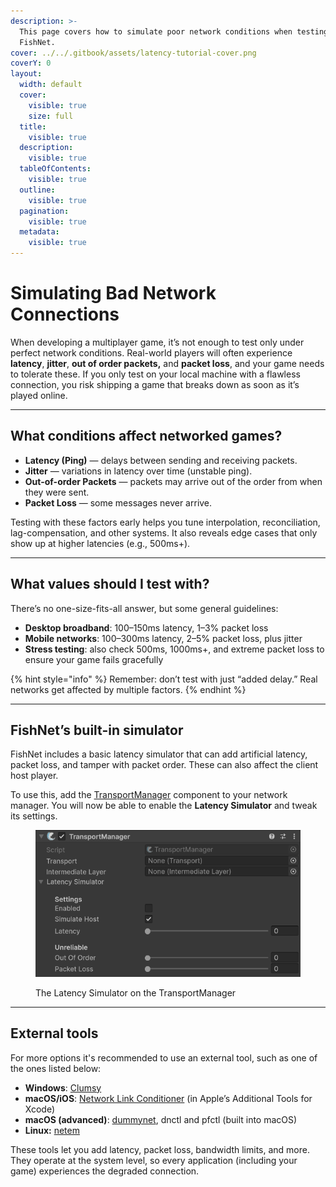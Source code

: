 ```yaml
---
description: >-
  This page covers how to simulate poor network conditions when testing with
  FishNet.
cover: ../../.gitbook/assets/latency-tutorial-cover.png
coverY: 0
layout:
  width: default
  cover:
    visible: true
    size: full
  title:
    visible: true
  description:
    visible: true
  tableOfContents:
    visible: true
  outline:
    visible: true
  pagination:
    visible: true
  metadata:
    visible: true
---
```


# Simulating Bad Network Connections

When developing a multiplayer game, it’s not enough to test only under perfect network conditions. Real-world players will often experience **latency**, **jitter**, **out of order packets,** and **packet loss**, and your game needs to tolerate these. If you only test on your local machine with a flawless connection, you risk shipping a game that breaks down as soon as it’s played online.

***

## What conditions affect networked games?

* **Latency (Ping)** — delays between sending and receiving packets.
* **Jitter** — variations in latency over time (unstable ping).
* **Out-of-order Packets** — packets may arrive out of the order from when they were sent.
* **Packet Loss** — some messages never arrive.

Testing with these factors early helps you tune interpolation, reconciliation, lag-compensation, and other systems. It also reveals edge cases that only show up at higher latencies (e.g., 500ms+).

***

## What values should I test with?

There’s no one-size-fits-all answer, but some general guidelines:

* **Desktop broadband**: 100–150ms latency, 1–3% packet loss
* **Mobile networks**: 100–300ms latency, 2–5% packet loss, plus jitter
* **Stress testing**: also check 500ms, 1000ms+, and extreme packet loss to ensure your game fails gracefully

{% hint style="info" %}
Remember: don’t test with just “added delay.” Real networks get affected by multiple factors.
{% endhint %}

***

## FishNet’s built-in simulator

FishNet includes a basic latency simulator that can add artificial latency, packet loss, and tamper with packet order. These can also affect the client host player.

To use this, add the [TransportManager](../../fishnet-building-blocks/components/managers/transportmanager/) component to your network manager. You will now be able to enable the **Latency Simulator** and tweak its settings.

<figure><img src="../../.gitbook/assets/transport-manager-component.png" alt=""><figcaption><p>The Latency Simulator on the TransportManager</p></figcaption></figure>

***

## External tools

For more options it's recommended to use an external tool, such as one of the ones listed below:

* **Windows**: [Clumsy](https://jagt.github.io/clumsy/)
* **macOS/iOS**: [Network Link Conditioner](https://app.gitbook.com/u/YSfkj2zWPbbIfmfInyrs7Ysa2DV2) (in Apple’s Additional Tools for Xcode)
* **macOS (advanced)**: [dummynet](https://manpagez.com/man/8/dnctl/), dnctl and pfctl (built into macOS)
* **Linux:** [netem](https://wiki.linuxfoundation.org/networking/netem)

These tools let you add latency, packet loss, bandwidth limits, and more. They operate at the system level, so every application (including your game) experiences the degraded connection.
